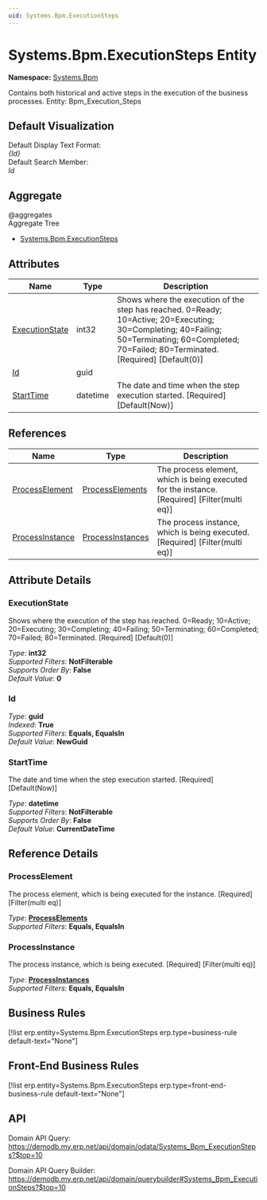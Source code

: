 ```yaml
---
uid: Systems.Bpm.ExecutionSteps
---
```

# Systems.Bpm.ExecutionSteps Entity

**Namespace:** [Systems.Bpm](Systems.Bpm.md)  

Contains both historical and active steps in the execution of the business processes. Entity: Bpm_Execution_Steps

## Default Visualization
Default Display Text Format:  
_{Id}_  
Default Search Member:  
_Id_  

## Aggregate
  @aggregates  
Aggregate Tree  
* [Systems.Bpm.ExecutionSteps](Systems.Bpm.ExecutionSteps.md)  

## Attributes

| Name | Type | Description |
| ---- | ---- | --- |
| [ExecutionState](Systems.Bpm.ExecutionSteps.md#executionstate) | int32 | Shows where the execution of the step has reached. 0=Ready; 10=Active; 20=Executing; 30=Completing; 40=Failing; 50=Terminating; 60=Completed; 70=Failed; 80=Terminated. [Required] [Default(0)] 
| [Id](Systems.Bpm.ExecutionSteps.md#id) | guid |  
| [StartTime](Systems.Bpm.ExecutionSteps.md#starttime) | datetime | The date and time when the step execution started. [Required] [Default(Now)] 

## References

| Name | Type | Description |
| ---- | ---- | --- |
| [ProcessElement](Systems.Bpm.ExecutionSteps.md#processelement) | [ProcessElements](Systems.Bpm.ProcessElements.md) | The process element, which is being executed for the instance. [Required] [Filter(multi eq)] |
| [ProcessInstance](Systems.Bpm.ExecutionSteps.md#processinstance) | [ProcessInstances](Systems.Bpm.ProcessInstances.md) | The process instance, which is being executed. [Required] [Filter(multi eq)] |


## Attribute Details

### ExecutionState

Shows where the execution of the step has reached. 0=Ready; 10=Active; 20=Executing; 30=Completing; 40=Failing; 50=Terminating; 60=Completed; 70=Failed; 80=Terminated. [Required] [Default(0)]

_Type_: **int32**  
_Supported Filters_: **NotFilterable**  
_Supports Order By_: **False**  
_Default Value_: **0**  

### Id

_Type_: **guid**  
_Indexed_: **True**  
_Supported Filters_: **Equals, EqualsIn**  
_Default Value_: **NewGuid**  

### StartTime

The date and time when the step execution started. [Required] [Default(Now)]

_Type_: **datetime**  
_Supported Filters_: **NotFilterable**  
_Supports Order By_: **False**  
_Default Value_: **CurrentDateTime**  


## Reference Details

### ProcessElement

The process element, which is being executed for the instance. [Required] [Filter(multi eq)]

_Type_: **[ProcessElements](Systems.Bpm.ProcessElements.md)**  
_Supported Filters_: **Equals, EqualsIn**  

### ProcessInstance

The process instance, which is being executed. [Required] [Filter(multi eq)]

_Type_: **[ProcessInstances](Systems.Bpm.ProcessInstances.md)**  
_Supported Filters_: **Equals, EqualsIn**  



## Business Rules

[!list erp.entity=Systems.Bpm.ExecutionSteps erp.type=business-rule default-text="None"]

## Front-End Business Rules

[!list erp.entity=Systems.Bpm.ExecutionSteps erp.type=front-end-business-rule default-text="None"]

## API

Domain API Query:
<https://demodb.my.erp.net/api/domain/odata/Systems_Bpm_ExecutionSteps?$top=10>

Domain API Query Builder:
<https://demodb.my.erp.net/api/domain/querybuilder#Systems_Bpm_ExecutionSteps?$top=10>

